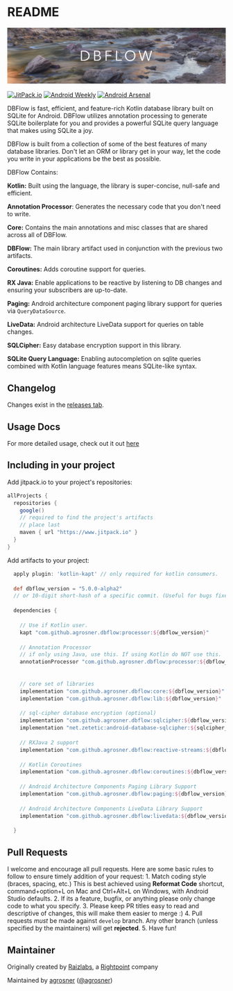 # README

![Image](https://github.com/agrosner/DBFlow/blob/develop/dbflow_banner.png?raw=true)

[![JitPack.io](https://img.shields.io/badge/JitPack.io-5.0.0-alpha2-red.svg?style=flat)](https://jitpack.io/#Raizlabs/DBFlow) [![Android Weekly](http://img.shields.io/badge/Android%20Weekly-%23129-2CB3E5.svg?style=flat)](http://androidweekly.net/issues/issue-129) [![Android Arsenal](https://img.shields.io/badge/Android%20Arsenal-DBFlow-brightgreen.svg?style=flat)](https://android-arsenal.com/details/1/1134)

DBFlow is fast, efficient, and feature-rich Kotlin database library built on SQLite for Android. DBFlow utilizes annotation processing to generate SQLite boilerplate for you and provides a powerful SQLite query language that makes using SQLite a joy.

DBFlow is built from a collection of some of the best features of many database libraries. Don't let an ORM or library get in your way, let the code you write in your applications be the best as possible.

DBFlow Contains:

**Kotlin:** Built using the language, the library is super-concise, null-safe and efficient.

**Annotation Processor**: Generates the necessary code that you don't need to write.

**Core:** Contains the main annotations and misc classes that are shared across all of DBFlow.

**DBFlow:** The main library artifact used in conjunction with the previous two artifacts.

**Coroutines:** Adds coroutine support for queries.

**RX Java:** Enable applications to be reactive by listening to DB changes and ensuring your subscribers are up-to-date.

**Paging:** Android architecture component paging library support for queries via `QueryDataSource`.

**LiveData:** Android architecture LiveData support for queries on table changes.

**SQLCipher:** Easy database encryption support in this library.

**SQLite Query Language:** Enabling autocompletion on sqlite queries combined with Kotlin language features means SQLite-like syntax.

## Changelog

Changes exist in the [releases tab](https://github.com/Raizlabs/DBFlow/releases).

## Usage Docs

For more detailed usage, check out it out [here](https://agrosner.gitbooks.io/dbflow/content/)

## Including in your project

Add jitpack.io to your project's repositories:

```groovy
allProjects {
  repositories {
    google() 
    // required to find the project's artifacts
    // place last
    maven { url "https://www.jitpack.io" }
  }
}
```

Add artifacts to your project:

```groovy
  apply plugin: 'kotlin-kapt' // only required for kotlin consumers.

  def dbflow_version = "5.0.0-alpha2"
  // or 10-digit short-hash of a specific commit. (Useful for bugs fixed in develop, but not in a release yet)

  dependencies {

    // Use if Kotlin user.
    kapt "com.github.agrosner.dbflow:processor:${dbflow_version}"

    // Annotation Processor
    // if only using Java, use this. If using Kotlin do NOT use this.
    annotationProcessor "com.github.agrosner.dbflow:processor:${dbflow_version}"


    // core set of libraries
    implementation "com.github.agrosner.dbflow:core:${dbflow_version}"
    implementation "com.github.agrosner.dbflow:lib:${dbflow_version}"

    // sql-cipher database encryption (optional)
    implementation "com.github.agrosner.dbflow:sqlcipher:${dbflow_version}"
    implementation "net.zetetic:android-database-sqlcipher:${sqlcipher_version}@aar"

    // RXJava 2 support
    implementation "com.github.agrosner.dbflow:reactive-streams:${dbflow_version}"

    // Kotlin Coroutines
    implementation "com.github.agrosner.dbflow:coroutines:${dbflow_version}"

    // Android Architecture Components Paging Library Support
    implementation "com.github.agrosner.dbflow:paging:${dbflow_version}"

    // Android Architecture Components LiveData Library Support
    implementation "com.github.agrosner.dbflow:livedata:${dbflow_version}"

  }
```

## Pull Requests

I welcome and encourage all pull requests. Here are some basic rules to follow to ensure timely addition of your request: 1. Match coding style \(braces, spacing, etc.\) This is best achieved using **Reformat Code** shortcut, command+option+L on Mac and Ctrl+Alt+L on Windows, with Android Studio defaults. 2. If its a feature, bugfix, or anything please only change code to what you specify. 3. Please keep PR titles easy to read and descriptive of changes, this will make them easier to merge :\) 4. Pull requests _must_ be made against `develop` branch. Any other branch \(unless specified by the maintainers\) will get **rejected**. 5. Have fun!

## Maintainer

Originally created by [Raizlabs](https://www.raizlabs.com), a [Rightpoint](https://www.rightpoint.com) company

Maintained by [agrosner](https://github.com/agrosner) \([@agrosner](https://www.twitter.com/agrosner)\)

